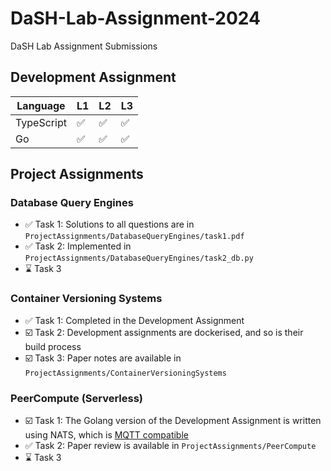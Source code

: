 # DaSH-Lab-Assignment-2024
DaSH Lab Assignment Submissions

## Development Assignment

| Language   | L1 | L2 | L3 |
|------------|----|----|----|
| TypeScript | ✅ | ✅ | ✅ |
| Go         | ✅ | ✅ | ✅ |

## Project Assignments

### Database Query Engines

- ✅ Task 1: Solutions to all questions are in `ProjectAssignments/DatabaseQueryEngines/task1.pdf`
- ✅ Task 2: Implemented in `ProjectAssignments/DatabaseQueryEngines/task2_db.py`
- ⌛ Task 3

### Container Versioning Systems

- ✅ Task 1: Completed in the Development Assignment
- ☑️ Task 2: Development assignments are dockerised, and so is their build process
- ☑️ Task 3: Paper notes are available in `ProjectAssignments/ContainerVersioningSystems`

### PeerCompute (Serverless)

- ☑️ Task 1: The Golang version of the Development Assignment is written using NATS, which is [MQTT compatible](https://docs.nats.io/running-a-nats-service/configuration/mqtt)
- ✅ Task 2: Paper review is available in `ProjectAssignments/PeerCompute`
- ⌛ Task 3

